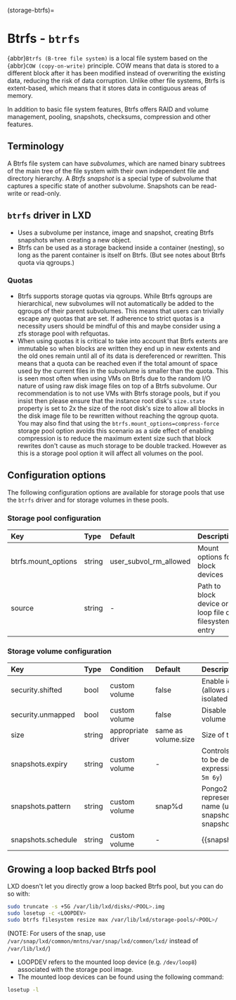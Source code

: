 (storage-btrfs)=
# Btrfs - `btrfs`

{abbr}`Btrfs (B-tree file system)` is a local file system based on the {abbr}`COW (copy-on-write)` principle.
COW means that data is stored to a different block after it has been modified instead of overwriting the existing data, reducing the risk of data corruption.
Unlike other file systems, Btrfs is extent-based, which means that it stores data in contiguous areas of memory.

In addition to basic file system features, Btrfs offers RAID and volume management, pooling, snapshots, checksums, compression and other features.

## Terminology

A Btrfs file system can have *subvolumes*, which are named binary subtrees of the main tree of the file system with their own independent file and directory hierarchy.
A *Btrfs snapshot* is a special type of subvolume that captures a specific state of another subvolume.
Snapshots can be read-write or read-only.

## `btrfs` driver in LXD

 - Uses a subvolume per instance, image and snapshot, creating Btrfs snapshots when creating a new object.
 - Btrfs can be used as a storage backend inside a container (nesting), so long as the parent container is itself on Btrfs. (But see notes about Btrfs quota via qgroups.)

### Quotas

 - Btrfs supports storage quotas via qgroups. While Btrfs qgroups are
   hierarchical, new subvolumes will not automatically be added to the qgroups
   of their parent subvolumes. This means that users can trivially escape any
   quotas that are set. If adherence to strict quotas is a necessity users
   should be mindful of this and maybe consider using a zfs storage pool with
   refquotas.
 - When using quotas it is critical to take into account that Btrfs extents are immutable so when blocks are
   written they end up in new extents and the old ones remain until all of its data is dereferenced or rewritten.
   This means that a quota can be reached even if the total amount of space used by the current files in the
   subvolume is smaller than the quota. This is seen most often when using VMs on Btrfs due to the random I/O
   nature of using raw disk image files on top of a Btrfs subvolume. Our recommendation is to not use VMs with Btrfs
   storage pools, but if you insist then please ensure that the instance root disk's `size.state` property is set
   to 2x the size of the root disk's size to allow all blocks in the disk image file to be rewritten without
   reaching the qgroup quota. You may also find that using the `btrfs.mount_options=compress-force` storage pool
   option avoids this scenario as a side effect of enabling compression is to reduce the maximum extent size such
   that block rewrites don't cause as much storage to be double tracked. However as this is a storage pool option
   it will affect all volumes on the pool.

## Configuration options

The following configuration options are available for storage pools that use the `btrfs` driver and for storage volumes in these pools.

### Storage pool configuration
Key                             | Type      | Default                    | Description
:--                             | :---      | :------                    | :----------
btrfs.mount\_options            | string    | user\_subvol\_rm\_allowed  | Mount options for block devices
source                          | string    | -                          | Path to block device or loop file or filesystem entry

### Storage volume configuration
Key                     | Type      | Condition                 | Default                               | Description
:--                     | :---      | :--------                 | :------                               | :----------
security.shifted        | bool      | custom volume             | false                                 | Enable id shifting overlay (allows attach by multiple isolated instances)
security.unmapped       | bool      | custom volume             | false                                 | Disable id mapping for the volume
size                    | string    | appropriate driver        | same as volume.size                   | Size of the storage volume
snapshots.expiry        | string    | custom volume             | -                                     | Controls when snapshots are to be deleted (expects expression like `1M 2H 3d 4w 5m 6y`)
snapshots.pattern       | string    | custom volume             | snap%d                                | Pongo2 template string which represents the snapshot name (used for scheduled snapshots and unnamed snapshots)
snapshots.schedule      | string    | custom volume             | -                                     | {{snapshot_schedule_format}}

## Growing a loop backed Btrfs pool
LXD doesn't let you directly grow a loop backed Btrfs pool, but you can do so with:

```bash
sudo truncate -s +5G /var/lib/lxd/disks/<POOL>.img
sudo losetup -c <LOOPDEV>
sudo btrfs filesystem resize max /var/lib/lxd/storage-pools/<POOL>/
```

(NOTE: For users of the snap, use `/var/snap/lxd/common/mntns/var/snap/lxd/common/lxd/` instead of `/var/lib/lxd/`)
- LOOPDEV refers to the mounted loop device (e.g. `/dev/loop8`) associated with the storage pool image.
- The mounted loop devices can be found using the following command:
```bash
losetup -l
```
